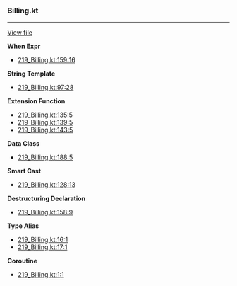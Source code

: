 ### Billing.kt
---
[View file](../files/219_Billing.kt)

**When Expr**

 - [219_Billing.kt:159:16](../files/219_Billing.kt#L159)

**String Template**

 - [219_Billing.kt:97:28](../files/219_Billing.kt#L97)

**Extension Function**

 - [219_Billing.kt:135:5](../files/219_Billing.kt#L135)
 - [219_Billing.kt:139:5](../files/219_Billing.kt#L139)
 - [219_Billing.kt:143:5](../files/219_Billing.kt#L143)

**Data Class**

 - [219_Billing.kt:188:5](../files/219_Billing.kt#L188)

**Smart Cast**

 - [219_Billing.kt:128:13](../files/219_Billing.kt#L128)

**Destructuring Declaration**

 - [219_Billing.kt:158:9](../files/219_Billing.kt#L158)

**Type Alias**

 - [219_Billing.kt:16:1](../files/219_Billing.kt#L16)
 - [219_Billing.kt:17:1](../files/219_Billing.kt#L17)

**Coroutine**

 - [219_Billing.kt:1:1](../files/219_Billing.kt#L1)
